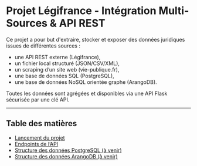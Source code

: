 # Projet Légifrance - Intégration Multi-Sources & API REST

Ce projet a pour but d'extraire, stocker et exposer des données juridiques issues de différentes sources :
- une API REST externe (Légifrance),
- un fichier local structuré (JSON/CSV/XML),
- un scraping d’un site web (vie-publique.fr),
- une base de données SQL (PostgreSQL),
- une base de données NoSQL orientée graphe (ArangoDB).

Toutes les données sont agrégées et disponibles via une API Flask sécurisée par une clé API.

---

## Table des matières

- [Lancement du projet](docs/setup.md)
- [Endpoints de l’API](docs/api_endpoints.md)
- [Structure des données PostgreSQL (à venir)](docs/schema_pgsql.md)
- [Structure des données ArangoDB (à venir)](docs/schema_arango.md)

